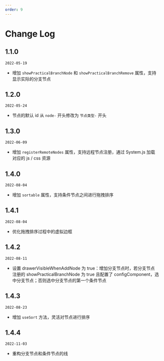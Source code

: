 ```yaml
---
order: 9
---
```


# Change Log

## 1.1.0

`2022-05-19`

- 增加 `showPracticalBranchNode` 和 `showPracticalBranchRemove` 属性，支持显示实际的分支节点

## 1.2.0

`2022-05-24`

- 节点的默认 id 从 `node-` 开头修改为 `节点类型-` 开头

## 1.3.0

`2022-06-09`

- 增加 `registerRemoteNodes` 属性，支持远程节点注册，通过 System.js 加载对应的 js / css 资源

## 1.4.0

`2022-08-04`

- 增加 `sortable` 属性，支持条件节点之间进行拖拽排序

## 1.4.1

`2022-08-04`

- 优化拖拽排序过程中的虚拟边框

## 1.4.2

`2022-08-11`

- 设置 drawerVisibleWhenAddNode 为 true：增加分支节点时，若分支节点注册的 showPracticalBranchNode 为 true 且配置了 configComponent，选中分支节点；否则选中分支节点的第一个条件节点

## 1.4.3

`2022-08-23`

- 增加 `useSort` 方法，灵活对节点进行排序

## 1.4.4

`2022-11-03`

- 重构分支节点和条件节点的线
